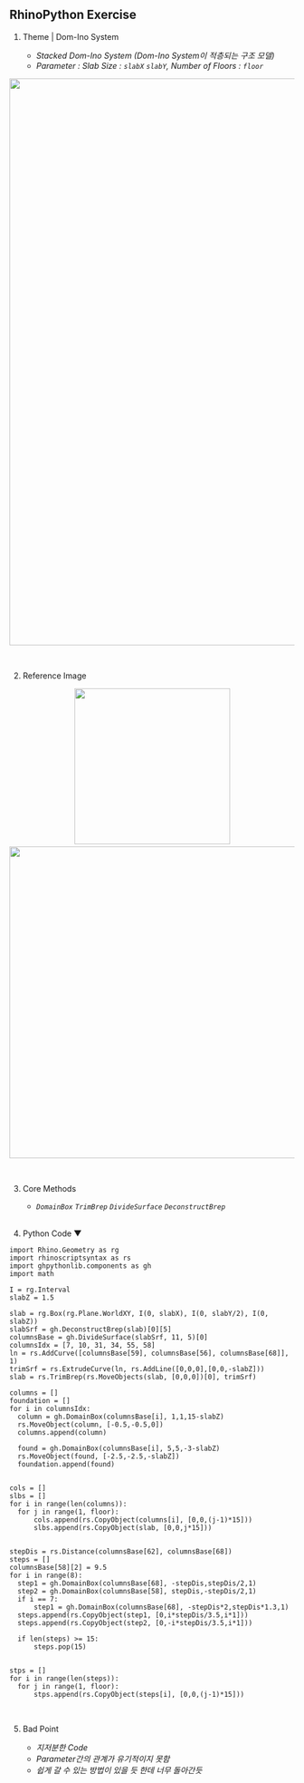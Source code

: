 ## RhinoPython Exercise

1. Theme | Dom-Ino System<br>

   - _Stacked Dom-Ino System (Dom-Ino System이 적층되는 구조 모델)_
   - _Parameter : Slab Size : `slabX` `slabY`, Number of Floors : `floor`_
<p align="center"><img src='https://user-images.githubusercontent.com/83874157/127106273-ade8962e-b30b-44ec-a855-822753a7e927.gif' border='0' width='1000px'></p><br>

   
2. Reference Image<br>

<p align='center'><img src='https://upload.wikimedia.org/wikipedia/commons/thumb/9/9d/La_maison_Dom-ino_de_Le_Corbusier_%28Biennale_d%27architecture_2014%2C_Venise%29_%2814938729273%29.jpg/640px-La_maison_Dom-ino_de_Le_Corbusier_%28Biennale_d%27architecture_2014%2C_Venise%29_%2814938729273%29.jpg' border='0' width='275px'>　<img src='https://i.pinimg.com/600x315/44/e4/66/44e4669c1d006fc84ff38075881b3f14.jpg' border='0' width='550px'></p><br>


3. Core Methods<br>

   - _`DomainBox` `TrimBrep` `DivideSurface` `DeconstructBrep`_<br><br>

4. Python Code ▼
  ```
import Rhino.Geometry as rg
import rhinoscriptsyntax as rs
import ghpythonlib.components as gh
import math

I = rg.Interval
slabZ = 1.5

slab = rg.Box(rg.Plane.WorldXY, I(0, slabX), I(0, slabY/2), I(0, slabZ))
slabSrf = gh.DeconstructBrep(slab)[0][5]
columnsBase = gh.DivideSurface(slabSrf, 11, 5)[0]
columnsIdx = [7, 10, 31, 34, 55, 58]
ln = rs.AddCurve([columnsBase[59], columnsBase[56], columnsBase[68]], 1)
trimSrf = rs.ExtrudeCurve(ln, rs.AddLine([0,0,0],[0,0,-slabZ]))
slab = rs.TrimBrep(rs.MoveObjects(slab, [0,0,0])[0], trimSrf)

columns = []
foundation = []
for i in columnsIdx:
    column = gh.DomainBox(columnsBase[i], 1,1,15-slabZ)
    rs.MoveObject(column, [-0.5,-0.5,0])
    columns.append(column)
    
    found = gh.DomainBox(columnsBase[i], 5,5,-3-slabZ)
    rs.MoveObject(found, [-2.5,-2.5,-slabZ])
    foundation.append(found)


cols = []
slbs = []
for i in range(len(columns)):
    for j in range(1, floor):
        cols.append(rs.CopyObject(columns[i], [0,0,(j-1)*15]))
        slbs.append(rs.CopyObject(slab, [0,0,j*15]))
        

stepDis = rs.Distance(columnsBase[62], columnsBase[68])
steps = []
columnsBase[58][2] = 9.5
for i in range(8):        
    step1 = gh.DomainBox(columnsBase[68], -stepDis,stepDis/2,1)  
    step2 = gh.DomainBox(columnsBase[58], stepDis,-stepDis/2,1)    
    if i == 7:
        step1 = gh.DomainBox(columnsBase[68], -stepDis*2,stepDis*1.3,1)
    steps.append(rs.CopyObject(step1, [0,i*stepDis/3.5,i*1]))    
    steps.append(rs.CopyObject(step2, [0,-i*stepDis/3.5,i*1]))
    
    if len(steps) >= 15:
        steps.pop(15)


stps = []
for i in range(len(steps)):
    for j in range(1, floor):  
        stps.append(rs.CopyObject(steps[i], [0,0,(j-1)*15]))
   ```
<br>

   5. Bad Point<br>

        - _지저분한 Code_
        - _Parameter간의 관계가 유기적이지 못함_
        - _쉽게 갈 수 있는 방법이 있을 듯 한데 너무 돌아간듯_
   
